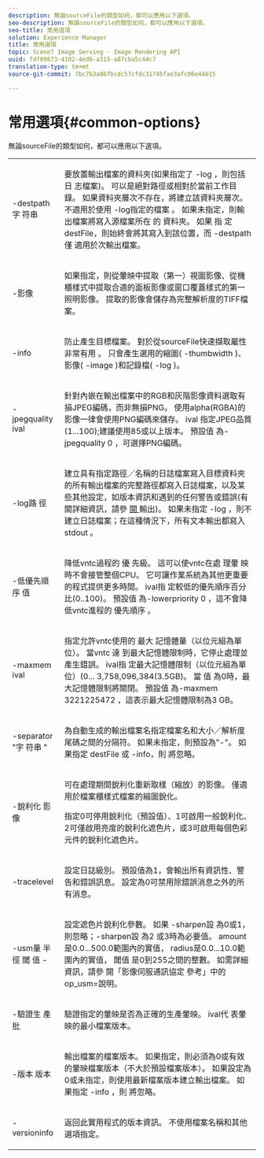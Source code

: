 ```yaml
---
description: 無論sourceFile的類型如何，都可以應用以下選項。
seo-description: 無論sourceFile的類型如何，都可以應用以下選項。
seo-title: 常用選項
solution: Experience Manager
title: 常用選項
topic: Scene7 Image Serving - Image Rendering API
uuid: fdf09873-4102-4ed6-a315-a87cba5c44c7
translation-type: tm+mt
source-git-commit: 7bc7b3a86fbcdc57cfdc31745fae3afc06e44b15

---
```



# 常用選項{#common-options}

無論sourceFile的類型如何，都可以應用以下選項。

<table id="simpletable_3BFC3737C891411D84405CEEF6B19542"> 
 <tr class="strow"> 
  <td class="stentry"> <p> <span class="codeph"> -destpath字 <span class="varname"> 符串 </span></span> </p> </td> 
  <td class="stentry"> <p>要放置輸出檔案的資料夾(如果指定了 <span class="codeph"> -log ，則包括日 </span> 志檔案)。 可以是絕對路徑或相對於當前工作目錄。 如果資料夾層次不存在，將建立該資料夾層次。 不適用於使用 <span class="codeph"> -log指定的檔案 </span>。 如果未指定，則輸出檔案將寫入源檔案所在 <span class="varname"> 的 </span> 資料夾。 如果 <span class="varname"> 指 </span> 定destFile，則始終會將其寫入到該位置，而 <span class="codeph"> -destpath僅 </span> 適用於次輸出檔案。 </p> </td> 
 </tr> 
 <tr class="strow"> 
  <td class="stentry"> <p> <span class="codeph"> -影像 </span> </p> </td> 
  <td class="stentry"> <p>如果指定，則從暈映中提取（第一）視圖影像、從機櫃樣式中提取合適的面板影像或窗口覆蓋樣式的第一照明影像。 提取的影像會儲存為完整解析度的TIFF檔案。 </p> </td> 
 </tr> 
 <tr class="strow"> 
  <td class="stentry"> <p> <span class="codeph"> -info </span> </p> </td> 
  <td class="stentry"> <p>防止產生目標檔案。 對於從sourceFile快速擷取屬性 <span class="varname"> 非常有用 </span>。 只會產生選用的縮圖( <span class="codeph"> -thumbwidth </span>)、影像( <span class="codeph"> -image </span>)和記錄檔( <span class="codeph"> -log </span>)。 </p> </td> 
 </tr> 
 <tr class="strow"> 
  <td class="stentry"> <p> <span class="codeph"> -jpegquality <span class="varname"> ival </span></span> </p> </td> 
  <td class="stentry"> <p>針對內嵌在輸出檔案中的RGB和灰階影像資料選取有損JPEG編碼，而非無損PNG。 使用alpha(RGBA)的影像一律會使用PNG編碼來儲存。 <span class="varname"> ival </span> 指定JPEG品質(1...100);建議使用85或以上版本。 預設值 <span class="codeph"> 為-jpegquality 0 </span>，可選擇PNG編碼。 </p> </td> 
 </tr> 
 <tr class="strow"> 
  <td class="stentry"> <p> <span class="codeph"> -log路 <span class="varname"> 徑 </span></span> </p> </td> 
  <td class="stentry"> <p>建立具有指定路徑／名稱的日誌檔案寫入目標資料夾的所有輸出檔案的完整路徑都寫入日誌檔案，以及某些其他設定，如版本資訊和遇到的任何警告或錯誤(有關詳細資訊，請參 <a href="../../../../ir-api/vntc/utilities/c-ir-vignette-converter-vntc/r-ir-output.md#reference-c51e30b721eb416bb646089f0ac045c5" type="reference" format="dita" scope="local"> 閱 </a> 輸出)。 如果未指定 <span class="codeph"> -log ，則不 </span> 建立日誌檔案；在這種情況下，所有文本輸出都寫入 <span class="codeph"> stdout </span>。 </p> </td> 
 </tr> 
 <tr class="strow"> 
  <td class="stentry"> <p> <span class="codeph"> -低優先順序 <span class="varname"> 值 </span></span> </p> </td> 
  <td class="stentry"> <p>降低vntc過程的 <span class="filepath"> 優 </span> 先級。 這可以使vntc在處 <span class="filepath"> 理暈 </span> 映時不會接管整個CPU。 它可讓作業系統為其他更重要的程式提供更多時間。 <span class="varname"> ival指 </span> 定較低的優先順序百分比(0..100)。 預設值 <span class="codeph"> 為-lowerpriority 0 </span>，這不會降低vntc進程的 <span class="filepath"> 優先順序 </span> 。 </p> </td> 
 </tr> 
 <tr class="strow"> 
  <td class="stentry"> <p> <span class="codeph"> -maxmem <span class="varname"> ival </span></span> </p> </td> 
  <td class="stentry"> <p>指定允許vntc使用的 <span class="filepath"> 最大 </span> 記憶體量（以位元組為單位）。 當vntc <span class="filepath"> 達 </span> 到最大記憶體限制時，它停止處理並產生錯誤。 <span class="varname"> ival指 </span> 定最大記憶體限制（以位元組為單位）(0... 3,758,096,384(3.5GB)。 當 <span class="varname"> 值 </span> 為0時，最大記憶體限制將關閉。 預設值 <span class="codeph"> 為-maxmem 3221225472 </span>，這表示最大記憶體限制為3 GB。 </p> </td> 
 </tr> 
 <tr class="strow"> 
  <td class="stentry"> <p> <span class="codeph"> -separator "字 <span class="varname"> 符串 </span>" </span> </p> </td> 
  <td class="stentry"> <p>為自動生成的輸出檔案名指定檔案名和大小／解析度尾碼之間的分隔符。 如果未指定，則預設為"-"。 如果指定 <span class="varname"> destFile </span> 或 <span class="codeph"> -info，則 </span> 將忽略。 </p> </td> 
 </tr> 
 <tr class="strow"> 
  <td class="stentry"> <p> <span class="codeph"> -銳利化 <span class="varname"> 影像 </span></span> </p> </td> 
  <td class="stentry"> <p>可在處理期間銳利化重新取樣（縮放）的影像。 僅適用於檔案櫃樣式檔案的縮圖銳化。 </p> <p>指定0可停用銳利化（預設值）、1可啟用一般銳利化、2可僅啟用亮度的銳利化遮色片，或3可啟用每個色彩元件的銳利化遮色片。 </p> </td> 
 </tr> 
 <tr class="strow"> 
  <td class="stentry"> <p> <span class="codeph"> -tracelevel </span> </p> </td> 
  <td class="stentry"> <p>設定日誌級別。 預設值為1，會輸出所有資訊性、警告和錯誤訊息。 設定為0可禁用除錯誤消息之外的所有消息。 </p> </td> 
 </tr> 
 <tr class="strow"> 
  <td class="stentry"> <p> <span class="codeph"> -usm量 <span class="varname"> 半徑 </span> 閾 <span class="varname"> 值 </span> - <span class="varname"></span></span> </p> </td> 
  <td class="stentry"> <p>設定遮色片銳利化參數。 如果 <span class="codeph"> -sharpen設 </span> 為0或1，則忽略；-sharpen設 <span class="codeph"> 為2 </span> 或3時為必要值。 <span class="varname"> amount </span> 是0.0...500.0範圍內的實值， <span class="varname"></span> radius是0.0...10.0範圍內的實值， <span class="varname"> 閾值 </span> 是0到255之間的整數。 如需詳細資訊，請參 <span class="codeph"> 閱「影像伺服通訊協定 </span> 參考」中的op_usm=說明。 </p> </td> 
 </tr> 
 <tr class="strow"> 
  <td class="stentry"> <p> <span class="codeph"> -驗證生 <span class="varname"> 產批 </span></span> </p> </td> 
  <td class="stentry"> <p>驗證指定的暈映是否為正確的生產暈映。 <span class="varname"> ival代 </span> 表暈映的最小檔案版本。 </p> </td> 
 </tr> 
 <tr class="strow"> 
  <td class="stentry"> <p> <span class="codeph"> -版本 <span class="varname"> 版本 </span></span> </p> </td> 
  <td class="stentry"> <p>輸出檔案的檔案版本。 如果指定，則必須為0或有效的暈映檔案版本（不大於預設檔案版本）。 如果設定為0或未指定，則使用最新檔案版本建立輸出檔案。 如果指定 <span class="codeph"> -info ，則 </span> 將忽略。 </p> </td> 
 </tr> 
 <tr class="strow"> 
  <td class="stentry"> <p> <span class="codeph"> -versioninfo </span> </p> </td> 
  <td class="stentry"> <p>返回此實用程式的版本資訊。 不使用檔案名稱和其他選項指定。 </p> </td> 
 </tr> 
</table>

